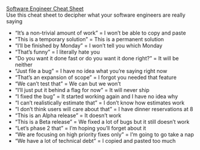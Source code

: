 
[Software Engineer Cheat Sheet](https://medium.com/conquering-corporate-america/software-engineer-cheat-sheet-c95477b060c4#.58raz99gy)  
Use this cheat sheet to decipher what your software engineers are really saying  
- “It’s a non-trivial amount of work” = I won’t be able to copy and paste
- “This is a temporary solution” = This is a permanent solution
- “I’ll be finished by Monday” = I won’t tell you which Monday
- “That’s funny” = I literally hate you
- “Do you want it done fast or do you want it done right?” = It will be neither
- “Just file a bug” = I have no idea what you’re saying right now
- “That’s an expansion of scope” = I forgot you needed that feature
- “We can’t test that” = We can but we won’t
- “I’ll just put it behind a flag for now” = It will never ship
- “I fixed the bug” = It started working again and I have no idea why
- “I can’t realistically estimate that” = I don’t know how estimates work
- “I don’t think users will care about that” = I have dinner reservations at 8
- “This is an Alpha release” = It doesn’t work
- “This is a Beta release” = We fixed a lot of bugs but it still doesn’t work
- “Let’s phase 2 that” = I’m hoping you’ll forget about it
- “We are focusing on high priority fixes only” = I’m going to go take a nap
- “We have a lot of technical debt” = I copied and pasted too much
